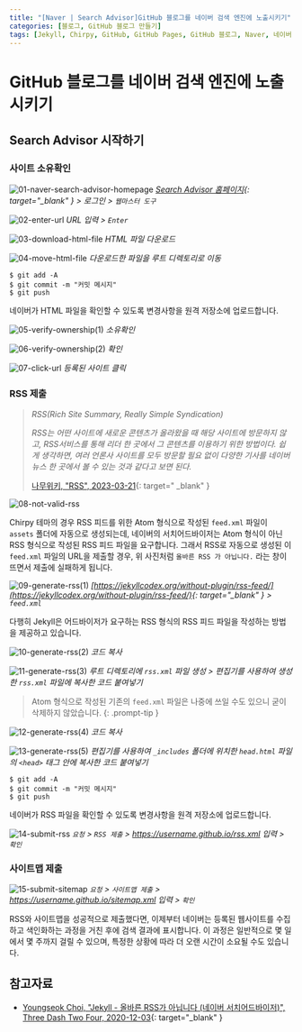 ```yaml
---
title: "[Naver | Search Advisor]GitHub 블로그를 네이버 검색 엔진에 노출시키기"
categories: [블로그, GitHub 블로그 만들기]
tags: [Jekyll, Chirpy, GitHub, GitHub Pages, GitHub 블로그, Naver, 네이버, Search Advisor, 노출, 색인]
---
```


# GitHub 블로그를 네이버 검색 엔진에 노출시키기

## Search Advisor 시작하기

### 사이트 소유확인

![01-naver-search-advisor-homepage](/assets/img/posts/blog/how-to-add-github-blog-to-naver-search-advisor/01-naver-search-advisor-homepage.jpg)
*[Search Advisor 홈페이지](https://searchadvisor.naver.com/){: target="_blank" } > 로그인 > `웹마스터 도구`*

![02-enter-url](/assets/img/posts/blog/how-to-add-github-blog-to-naver-search-advisor/02-enter-url.jpg)
*URL 입력 > `Enter`*

![03-download-html-file](/assets/img/posts/blog/how-to-add-github-blog-to-naver-search-advisor/03-download-html-file.jpg)
*HTML 파일 다운로드*

![04-move-html-file](/assets/img/posts/blog/how-to-add-github-blog-to-naver-search-advisor/04-move-html-file.jpg)
*다운로드한 파일을 루트 디렉토리로 이동*

```console
$ git add -A
$ git commit -m "커밋 메시지"
$ git push
```

네이버가 HTML 파일을 확인할 수 있도록 변경사항을 원격 저장소에 업로드합니다.

![05-verify-ownership(1)](/assets/img/posts/blog/how-to-add-github-blog-to-naver-search-advisor/05-verify-ownership(1).jpg)
*소유확인*

![06-verify-ownership(2)](/assets/img/posts/blog/how-to-add-github-blog-to-naver-search-advisor/06-verify-ownership(2).jpg)
*확인*

![07-click-url](/assets/img/posts/blog/how-to-add-github-blog-to-naver-search-advisor/07-click-url.jpg)
*등록된 사이트 클릭*

### RSS 제출

> *RSS(Rich Site Summary, Really Simple Syndication)*
>
> *RSS는 어떤 사이트에 새로운 콘텐츠가 올라왔을 때 해당 사이트에 방문하지 않고, RSS서비스를 통해 리더 한 곳에서 그 콘텐츠를 이용하기 위한 방법이다. 쉽게 생각하면, 여러 언론사 사이트를 모두 방문할 필요 없이 다양한 기사를 네이버뉴스 한 곳에서 볼 수 있는 것과 같다고 보면 된다.*
>
> [나무위키, "RSS", 2023-03-21](https://namu.wiki/w/RSS){: target=" _blank" }

![08-not-valid-rss](/assets/img/posts/blog/how-to-add-github-blog-to-naver-search-advisor/08-not-valid-rss.jpg)

Chirpy 테마의 경우 RSS 피드를 위한 Atom 형식으로 작성된 `feed.xml` 파일이 `assets` 폴더에 자동으로 생성되는데, 네이버의 서치어드바이저는 Atom 형식이 아닌 RSS 형식으로 작성된 RSS 피드 파일을 요구합니다. 그래서 RSS로 자동으로 생성된 이 `feed.xml` 파일의 URL을 제출할 경우, 위 사진처럼 `올바른 RSS 가 아닙니다.` 라는 창이 뜨면서 제출에 실패하게 됩니다.

![09-generate-rss(1)](/assets/img/posts/blog/how-to-add-github-blog-to-naver-search-advisor/09-generate-rss(1).jpg)
*[https://jekyllcodex.org/without-plugin/rss-feed/](https://jekyllcodex.org/without-plugin/rss-feed/){: target="_blank" } > `feed.xml`*

다행히 Jekyll은 어드바이저가 요구하는 RSS 형식의 RSS 피드 파일을 작성하는 방법을 제공하고 있습니다.

![10-generate-rss(2)](/assets/img/posts/blog/how-to-add-github-blog-to-naver-search-advisor/10-generate-rss(2).jpg)
*코드 복사*

![11-generate-rss(3)](/assets/img/posts/blog/how-to-add-github-blog-to-naver-search-advisor/11-generate-rss(3).jpg)
*루트 디렉토리에 `rss.xml` 파일 생성 > 편집기를 사용하여 생성한 `rss.xml` 파일에 복사한 코드 붙여넣기*

> Atom 형식으로 작성된 기존의 `feed.xml` 파일은 나중에 쓰일 수도 있으니 굳이 삭제하지 않았습니다.
{: .prompt-tip }

![12-generate-rss(4)](/assets/img/posts/blog/how-to-add-github-blog-to-naver-search-advisor/12-generate-rss(4).jpg)
*코드 복사*

![13-generate-rss(5)](/assets/img/posts/blog/how-to-add-github-blog-to-naver-search-advisor/13-generate-rss(5).jpg)
*편집기를 사용하여 `_includes` 폴더에 위치한 `head.html` 파일의 `<head>` 태그 안에 복사한 코드 붙여넣기*

```console
$ git add -A
$ git commit -m "커밋 메시지"
$ git push
```

네이버가 RSS 파일을 확인할 수 있도록 변경사항을 원격 저장소에 업로드합니다.

![14-submit-rss](/assets/img/posts/blog/how-to-add-github-blog-to-naver-search-advisor/14-submit-rss.jpg)
*`요청` > `RSS 제출` > https://username.github.io/rss.xml 입력 > `확인`*

### 사이트맵 제출

![15-submit-sitemap](/assets/img/posts/blog/how-to-add-github-blog-to-naver-search-advisor/15-submit-sitemap.jpg)
*`요청` > `사이트맵 제출` > https://username.github.io/sitemap.xml 입력 > `확인`*

RSS와 사이트맵을 성공적으로 제출했다면, 이제부터 네이버는 등록된 웹사이트를 수집하고 색인화하는 과정을 거친 후에 검색 결과에 표시합니다. 이 과정은 일반적으로 몇 일에서 몇 주까지 걸릴 수 있으며, 특정한 상황에 따라 더 오랜 시간이 소요될 수도 있습니다.

## 참고자료

- [Youngseok Choi, "Jekyll - 올바른 RSS가 아닙니다 (네이버 서치어드바이저)", Three Dash Two Four, 2020-12-03](https://3-24.github.io/scribbles/naver-search-atom/){: target="_blank" }